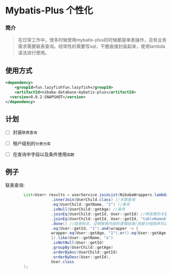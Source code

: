 # Mybatis-Plus 个性化

### 简介

> 在日常工作中，很多时候使用mybatis-plus的时候都是单表操作，总有业务需求需要联表查询。经常性的需要写sql，干脆直接封装起来，使用lambda语法进行使用。



## 使用方式

```xml
<dependency>
	<groupId>fun.lazyfishfun.lazyfish</groupId>
	<artifactId>nibaba-database-mybatis-plus</artifactId>
  <version>0.0.2-SNAPSHOT</version>
</dependency>
```





## 计划

- [ ] 封装```联表查询```
- [ ] 租户级别的```分表分库```
- [ ] 在查询中字段以及条件使用```函数```



## 例子

联表查询:

```java
        List<User> results = userService.joinList(NibabaWrappers.lambdaQuery(User.class) //主表为 User.class
                    .innerJoin(UserChild.class) //关联查询
                    .eq(UserChild::getName, "2") //条件
                    .isNull(UserChild::getAge) //条件
                    .joinEq(UserChild::getId, User::getId) //两张表的关联字段，左边是主表，右边是关联表
                    .joinEq(UserChild::getId, User::getId, "tableNameAlias") //两张表的关联字段，左边是主表，右边是关联表 以及表别名
                    .done() //结束标志，证明联表内部的逻辑结束(但是分组排序可以在末尾添加)
                    .eq(User::getId, "1").and(wrapper -> {
                    wrapper.eq(User::getAge, "1").or().eq(User::getAge, "2"); //支持嵌套语句
                    }).like(User::getName, "o")
                    .isNotNull(User::getId)
                    .groupBy(UserChild::getAge)
                    .orderByAsc(UserChild::getId)
                    .orderByDesc(User::getId),
                    User.class
        );
```

